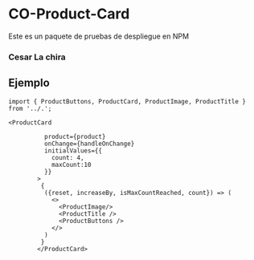# CO-Product-Card

Este es un paquete de pruebas de despliegue en NPM

### Cesar La chira

## Ejemplo

```
import { ProductButtons, ProductCard, ProductImage, ProductTitle } from '../.';
```

```
<ProductCard
       
          product={product}
          onChange={handleOnChange}
          initialValues={{
            count: 4,
            maxCount:10
          }}
        >
         {
          ({reset, increaseBy, isMaxCountReached, count}) => (
            <>
              <ProductImage/>
              <ProductTitle />
              <ProductButtons />
            </>
          )
         }
        </ProductCard>
```
